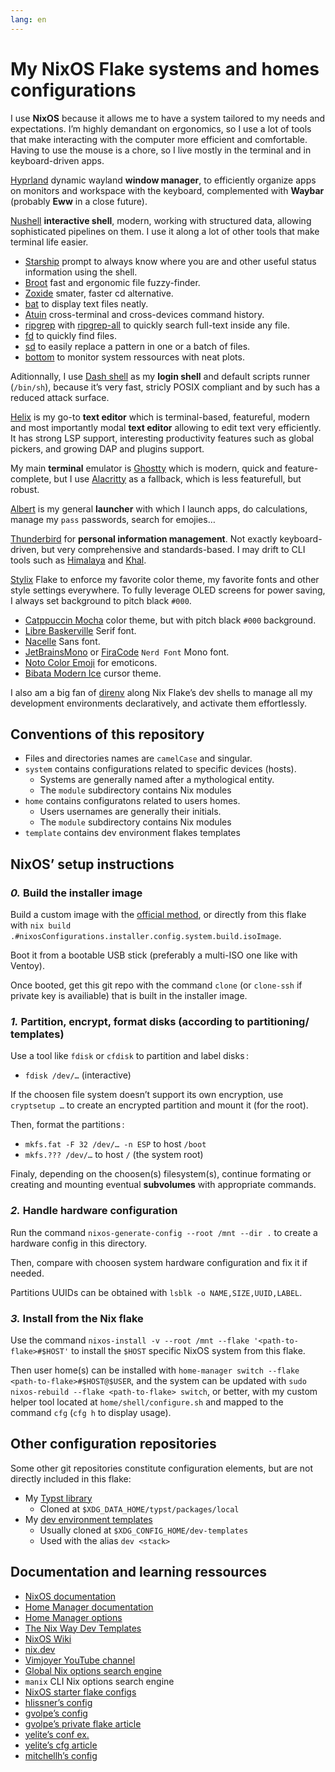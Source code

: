 ```yaml
---
lang: en
---
```


# My NixOS Flake systems and homes configurations

I use **NixOS** because it allows me to have a system tailored to my needs and
expectations. I’m highly demandant on ergonomics, so I use a lot of tools that
make interacting with the computer more efficient and comfortable. Having to use
the mouse is a chore, so I live mostly in the terminal and in keyboard-driven
apps.

[Hyprland](https://hyprland.org) dynamic wayland **window manager**, to
efficiently organize apps on monitors and workspace with the keyboard,
complemented with **Waybar** (probably **Eww** in a close future).

[Nushell](https://www.nushell.sh) **interactive shell**, modern, working with
structured data, allowing sophisticated pipelines on them. I use it along a lot
of other tools that make terminal life easier.

- [Starship](https://starship.rs) prompt to always know where you are and other
  useful status information using the shell.
- [Broot](https://dystroy.org/broot) fast and ergonomic file fuzzy-finder.
- [Zoxide](https://github.com/ajeetdsouza/zoxide) smater, faster cd alternative.
- [bat](https://github.com/sharkdp/bat) to display text files neatly.
- [Atuin](https://atuin.sh) cross-terminal and cross-devices command history.
- [ripgrep](https://github.com/BurntSushi/ripgrep) with
  [ripgrep-all](https://github.com/phiresky/ripgrep-all) to quickly search
  full-text inside any file.
- [fd](https://github.com/sharkdp/fd) to quickly find files.
- [sd](https://github.com/chmln/sd) to easily replace a pattern in one or a
  batch of files.
- [bottom](https://github.com/ClementTsang/bottom) to monitor system ressources
  with neat plots.

Aditionnally, I use [Dash shell](http://gondor.apana.org.au/~herbert/dash) as my
**login shell** and default scripts runner (`/bin/sh`), because it’s very fast,
stricly POSIX compliant and by such has a reduced attack surface.

[Helix](https://helix-editor.com) is my go-to **text editor** which is
terminal-based, featureful, modern and most importantly modal **text editor**
allowing to edit text very efficiently. It has strong LSP support, interesting
productivity features such as global pickers, and growing DAP and plugins
support.

My main **terminal** emulator is [Ghostty](https://ghostty.org) which is modern,
quick and feature-complete, but I use [Alacritty](https://alacritty.org) as a
fallback, which is less featurefull, but robust.

[Albert](https://albertlauncher.github.io) is my general **launcher** with which
I launch apps, do calculations, manage my `pass` passwords, search for emojies…

[Thunderbird](https://www.thunderbird.net) for **personal information
management**. Not exactly keyboard-driven, but very comprehensive and
standards-based. I may drift to CLI tools such as
[Himalaya](https://github.com/pimalaya/himalaya) and
[Khal](https://github.com/pimutils/khal).

[Stylix](https://stylix.danth.me) Flake to enforce my favorite color theme, my
favorite fonts and other style settings everywhere. To fully leverage OLED
screens for power saving, I always set background to pitch black `#000`.

- [Catppuccin Mocha](https://catppuccin.com) color theme, but with pitch black
  `#000` background.
- [Libre Baskerville]() Serif font.
- [Nacelle]() Sans font.
- [JetBrainsMono]() or [FiraCode]() `Nerd Font` Mono font.
- [Noto Color Emoji]() for emoticons.
- [Bibata Modern Ice]() cursor theme.

I also am a big fan of [direnv](https://direnv.net) along Nix Flake’s dev shells
to manage all my development environments declaratively, and activate them
effortlessly.

## Conventions of this repository

- Files and directories names are `camelCase` and singular.
- `system` contains configurations related to specific devices (hosts).
  - Systems are generally named after a mythological entity.
  - The `module` subdirectory contains Nix modules
- `home` contains configuratons related to users homes.
  - Users usernames are generally their initials.
  - The `module` subdirectory contains Nix modules
- `template` contains dev environment flakes templates

## NixOS’ setup instructions

### _0._ Build the installer image

Build a custom image with the
[official method](https://nixos.org/manual/nixos/unstable/#sec-building-image),
or directly from this flake with
`nix build .#nixosConfigurations.installer.config.system.build.isoImage`.

Boot it from a bootable USB stick (preferably a multi-ISO one like with Ventoy).

Once booted, get this git repo with the command `clone` (or `clone-ssh` if
private key is availiable) that is built in the installer image.

### _1._ Partition, encrypt, format disks (according to partitioning/ templates)

Use a tool like `fdisk` or `cfdisk` to partition and label disks :

- `fdisk /dev/…` (interactive)

If the choosen file system doesn’t support its own encryption, use
`cryptsetup …` to create an encrypted partition and mount it (for the root).

Then, format the partitions :

- `mkfs.fat -F 32 /dev/… -n ESP` to host `/boot`
- `mkfs.??? /dev/…` to host `/` (the system root)

Finaly, depending on the choosen(s) filesystem(s), continue formating or
creating and mounting eventual **subvolumes** with appropriate commands.

### _2._ Handle hardware configuration

Run the command `nixos-generate-config --root /mnt --dir .` to create a hardware
config in this directory.

Then, compare with choosen system hardware configuration and fix it if needed.

Partitions UUIDs can be obtained with `lsblk -o NAME,SIZE,UUID,LABEL`.

### _3._ Install from the Nix flake

Use the command `nixos-install -v --root /mnt --flake '<path-to-flake>#$HOST'`
to install the `$HOST` specific NixOS system from this flake.

Then user home(s) can be installed with
`home-manager switch --flake <path-to-flake>#$HOST@$USER`, and the system can be
updated with `sudo nixos-rebuild --flake <path-to-flake> switch`, or better,
with my custom helper tool located at `home/shell/configure.sh` and mapped to
the command `cfg` (`cfg h` to display usage).

## Other configuration repositories

Some other git repositories constitute configuration elements, but are not
directly included in this flake:

- My [Typst library](https://gitlab.com/gfauredev/typst-lib)
  - Cloned at `$XDG_DATA_HOME/typst/packages/local`
- My [dev environment templates](https://github.com/gfauredev/dev-templates)
  - Usually cloned at `$XDG_CONFIG_HOME/dev-templates`
  - Used with the alias `dev <stack>`

## Documentation and learning ressources

- [NixOS documentation](https://nixos.org/manual/nixos/unstable)
- [Home Manager documentation](https://nix-community.github.io/home-manager)
- [Home Manager options](https://nix-community.github.io/home-manager/options.html)
- [The Nix Way Dev Templates](https://github.com/the-nix-way/dev-templates)
- [NixOS Wiki](https://nixos.wiki)
- [nix.dev](https://nix.dev)
- [Vimjoyer YouTube channel](https://www.youtube.com/@vimjoyer)
- [Global Nix options search engine](https://searchix.alanpearce.eu/all/search)
- `manix` CLI Nix options search engine
- [NixOS starter flake configs](https://github.com/Misterio77/nix-starter-configs)
- [hlissner’s config](https://github.com/hlissner/dotfiles)
- [gvolpe’s config](https://github.com/gvolpe/nix-config/blob/master/flake.nix)
- [gvolpe’s private flake article](https://gvolpe.com/blog/private-flake)
- [yelite’s conf ex.](https://github.com/yelite/private-flake-example/blob/main/flake.nix)
- [yelite’s cfg article](https://greenfield.blog/posts/private-nix-flake-with-public-subtree)
- [mitchellh’s config](https://github.com/mitchellh/nixos-config)
